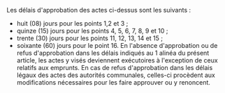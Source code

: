 Les délais d'approbation des actes ci-dessus sont les suivants :
- huit (08) jours pour les points 1,2 et 3 ;
- quinze (15) jours pour les points 4, 5, 6, 7, 8, 9 et 10 ;
- trente (30) jours pour les points 11, 12, 13, 14 et 15 ;
- soixante (60) jours pour le point 16.
En l'absence d'approbation ou de refus d'approbation dans les délais indiqués au 1 alinéa du présent article, les actes y visés deviennent exécutoires à l'exception de ceux relatifs aux emprunts.
En cas de refus d'approbation dans les délais légaux des actes des autorités communales, celles-ci procèdent aux modifications nécessaires pour les faire approuver ou y renoncent.
